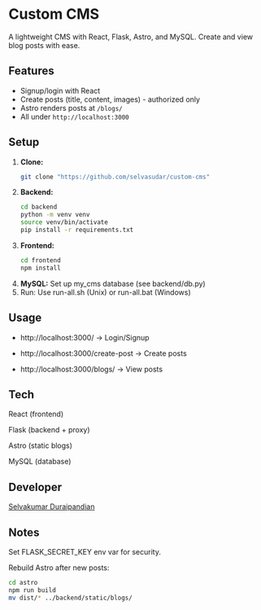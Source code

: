 # Custom CMS
A lightweight CMS with React, Flask, Astro, and MySQL. Create and view blog posts with ease.

## Features
- Signup/login with React  
- Create posts (title, content, images) - authorized only  
- Astro renders posts at `/blogs/`  
- All under `http://localhost:3000`  

## Setup
1. **Clone:**  
   ```bash
   git clone "https://github.com/selvasudar/custom-cms"
2. **Backend:**
    ```bash
    cd backend  
    python -m venv venv  
    source venv/bin/activate  
    pip install -r requirements.txt
3. **Frontend:**
     ```bash
     cd frontend  
     npm install
4. **MySQL:**
    Set up my_cms database (see backend/db.py)
5. Run:
   Use run-all.sh (Unix) or run-all.bat (Windows)

## Usage
   -    http://localhost:3000/ → Login/Signup

   -    http://localhost:3000/create-post → Create posts
 
   -    http://localhost:3000/blogs/ → View posts

## Tech
   React (frontend)
   
   Flask (backend + proxy)
   
   Astro (static blogs)
   
   MySQL (database)

## Developer
   [Selvakumar Duraipandian](https://linkedin.com/in/selvakumarduraipandian)
   
## Notes
   Set FLASK_SECRET_KEY env var for security.

   Rebuild Astro after new posts:

   ```bash
   cd astro  
   npm run build  
   mv dist/* ../backend/static/blogs/

